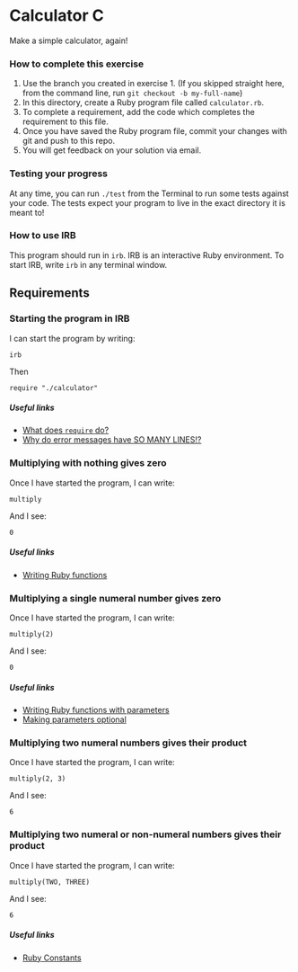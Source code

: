 # Calculator C

Make a simple calculator, again!

### How to complete this exercise

1. Use the branch you created in exercise 1. (If you skipped straight here, from the command line, run `git checkout -b my-full-name`)
2. In this directory, create a Ruby program file called `calculator.rb`.
3. To complete a requirement, add the code which completes the requirement to this file.
3. Once you have saved the Ruby program file, commit your changes with git and push to this repo.
4. You will get feedback on your solution via email.

### Testing your progress

At any time, you can run `./test` from the Terminal to run some tests against your code. The tests expect your program to live in the exact directory it is meant to!

### How to use IRB

This program should run in `irb`. IRB is an interactive Ruby environment. To start IRB, write `irb` in any terminal window.

## Requirements

### Starting the program in IRB

I can start the program by writing:

`irb`

Then 

`require "./calculator"`

##### Useful links

- [What does `require` do?](https://www.loom.com/share/dbd45435ad5c4aa7942f2d6aa35d744b)
- [Why do error messages have SO MANY LINES!?]()

### Multiplying with nothing gives zero

Once I have started the program, I can write:

```
multiply
```

And I see:

```
0
```

##### Useful links

- [Writing Ruby functions]()

### Multiplying a single numeral number gives zero

Once I have started the program, I can write:

```
multiply(2)
```

And I see:

```
0
```

##### Useful links

- [Writing Ruby functions with parameters]()
- [Making parameters optional]()

### Multiplying two numeral numbers gives their product

Once I have started the program, I can write:

```
multiply(2, 3)
```

And I see:

```
6
```

### Multiplying two numeral or non-numeral numbers gives their product

Once I have started the program, I can write:

```
multiply(TWO, THREE)
```

And I see: 

```
6
```

##### Useful links

- [Ruby Constants]()
